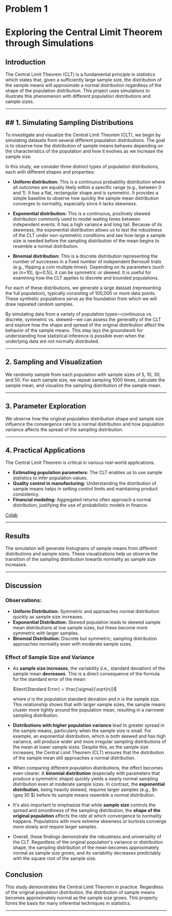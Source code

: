 # Problem 1

# Exploring the Central Limit Theorem through Simulations

## Introduction

The Central Limit Theorem (CLT) is a fundamental principle in statistics which states that, given a sufficiently large sample size, the distribution of the sample means will approximate a normal distribution regardless of the shape of the population distribution. This project uses simulations to illustrate this phenomenon with different population distributions and sample sizes.

---

## ## 1. Simulating Sampling Distributions

To investigate and visualize the Central Limit Theorem (CLT), we begin by simulating datasets from several different population distributions. The goal is to observe how the distribution of sample means behaves depending on the characteristics of the population and how it evolves as we increase the sample size.

In this study, we consider three distinct types of population distributions, each with different shapes and properties:

- **Uniform distribution:** This is a continuous probability distribution where all outcomes are equally likely within a specific range (e.g., between 0 and 1). It has a flat, rectangular shape and is symmetric. It provides a simple baseline to observe how quickly the sample mean distribution converges to normality, especially since it lacks skewness.

- **Exponential distribution:** This is a continuous, positively skewed distribution commonly used to model waiting times between independent events. It has a high variance and long tail. Because of its skewness, the exponential distribution allows us to test the robustness of the CLT under non-symmetric conditions and see how large a sample size is needed before the sampling distribution of the mean begins to resemble a normal distribution.

- **Binomial distribution:** This is a discrete distribution representing the number of successes in a fixed number of independent Bernoulli trials (e.g., flipping a coin multiple times). Depending on its parameters (such as \(n=10\), \(p=0.5\)), it can be symmetric or skewed. It is useful for examining how the CLT applies to discrete and bounded populations.

For each of these distributions, we generate a large dataset (representing the full population), typically consisting of 100,000 or more data points. These synthetic populations serve as the foundation from which we will draw repeated random samples.

By simulating data from a variety of population types—continuous vs. discrete, symmetric vs. skewed—we can assess the generality of the CLT and explore how the shape and spread of the original distribution affect the behavior of the sample means. This step lays the groundwork for understanding how statistical inference is possible even when the underlying data are not normally distributed.


---

## 2. Sampling and Visualization

We randomly sample from each population with sample sizes of 5, 10, 30, and 50. For each sample size, we repeat sampling 1000 times, calculate the sample mean, and visualize the sampling distribution of the sample mean.

---

## 3. Parameter Exploration

We observe how the original population distribution shape and sample size influence the convergence rate to a normal distribution and how population variance affects the spread of the sampling distribution.

---

## 4. Practical Applications

The Central Limit Theorem is critical in various real-world applications:

- **Estimating population parameters:** The CLT enables us to use sample statistics to infer population values.
- **Quality control in manufacturing:** Understanding the distribution of sample means helps in setting control limits and maintaining product consistency.
- **Financial modeling:** Aggregated returns often approach a normal distribution, justifying the use of probabilistic models in finance.

[Colab](https://colab.research.google.com/drive/12Z-9wAoqlMDmrrKYHYNShal0FZZwQvDG?usp=sharing)

---

## Results

The simulation will generate histograms of sample means from different distributions and sample sizes. These visualizations help us observe the transition of the sampling distribution towards normality as sample size increases.

---

## Discussion

### Observations:

- **Uniform Distribution:** Symmetric and approaches normal distribution quickly as sample size increases.
- **Exponential Distribution:** Skewed population leads to skewed sample mean distributions at low sample sizes, but these become more symmetric with larger samples.
- **Binomial Distribution:** Discrete but symmetric; sampling distribution approaches normality even with moderate sample sizes.

### Effect of Sample Size and Variance

- As **sample size increases**, the variability (i.e., standard deviation) of the sample mean **decreases**. This is a direct consequence of the formula for the standard error of the mean:

  
  $\text{Standard Error} = \frac{\sigma}{\sqrt{n}}$

  where $\sigma$ is the population standard deviation and $n$ is the sample size. This relationship shows that with larger sample sizes, the sample means cluster more tightly around the population mean, resulting in a narrower sampling distribution.

- **Distributions with higher population variance** lead to greater spread in the sample means, particularly when the sample size is small. For example, an exponential distribution, which is both skewed and has high variance, will produce wider and more irregular sampling distributions of the mean at lower sample sizes. Despite this, as the sample size increases, the Central Limit Theorem (CLT) ensures that the distribution of the sample mean still approaches a normal distribution.

- When comparing different population distributions, the effect becomes even clearer. A **binomial distribution** (especially with parameters that produce a symmetric shape) quickly yields a nearly normal sampling distribution even at moderate sample sizes. In contrast, the **exponential distribution**, being heavily skewed, requires larger samples (e.g., $n \geq 30 $) before its sample means resemble a normal distribution.

- It's also important to emphasize that while **sample size** controls the spread and smoothness of the sampling distribution, the **shape of the original population** affects the *rate* at which convergence to normality happens. Populations with more extreme skewness or kurtosis converge more slowly and require larger samples.

- Overall, these findings demonstrate the robustness and universality of the CLT. Regardless of the original population's variance or distribution shape, the sampling distribution of the mean becomes approximately normal as sample size grows, and its variability decreases predictably with the square root of the sample size.


## Conclusion

This study demonstrates the Central Limit Theorem in practice. Regardless of the original population distribution, the distribution of sample means becomes approximately normal as the sample size grows. This property forms the basis for many inferential techniques in statistics.

---


